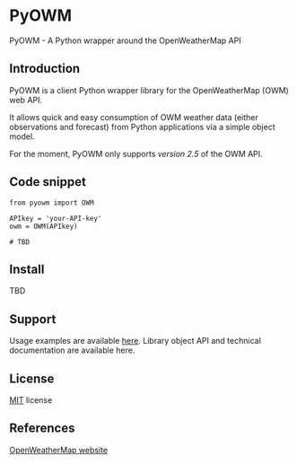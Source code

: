 PyOWM
=====
PyOWM - A Python wrapper around the OpenWeatherMap API

Introduction
------------
PyOWM is a client Python wrapper library for the OpenWeatherMap (OWM) web API.

It allows quick and easy consumption of OWM weather data (either observations 
and forecast) from Python applications via a simple object model.

For the moment, PyOWM only supports _version 2.5_ of the OWM API.


Code snippet
------------
    from pyowm import OWM
    
    APIkey = 'your-API-key'
    owm = OWM(APIkey)
    
    # TBD

Install
-------
TBD

Support
-------
Usage examples are available [here](https://github.com/csparpa/pyowm/blob/master/docs/usage-examples.md).
Library object API and technical documentation are available here.

License
-------
[MIT](https://github.com/csparpa/pyowm/blob/master/LICENSE) license

References
----------
[OpenWeatherMap website](http://openweathermap.org/)
